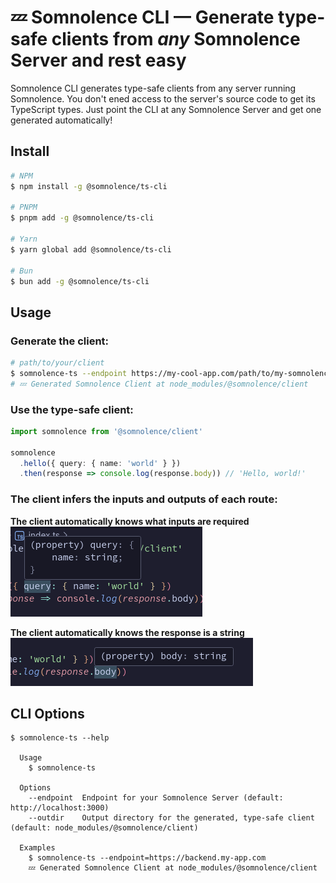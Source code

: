 # 💤 Somnolence CLI — Generate type-safe clients from _any_ Somnolence Server and rest easy

Somnolence CLI generates type-safe clients from any server running Somnolence. You don't ened access to the server's source code to get its TypeScript types. Just point the CLI at any Somnolence Server and get one generated automatically!

## Install
```bash
# NPM
$ npm install -g @somnolence/ts-cli

# PNPM
$ pnpm add -g @somnolence/ts-cli

# Yarn
$ yarn global add @somnolence/ts-cli

# Bun
$ bun add -g @somnolence/ts-cli
```

## Usage
### Generate the client:
```bash
# path/to/your/client
$ somnolence-ts --endpoint https://my-cool-app.com/path/to/my-somnolence-server
# 💤 Generated Somnolence Client at node_modules/@somnolence/client
```

### Use the type-safe client:
```typescript
import somnolence from '@somnolence/client'

somnolence
  .hello({ query: { name: 'world' } })
  .then(response => console.log(response.body)) // 'Hello, world!'
```

### The client infers the inputs and outputs of each route:
**The client automatically knows what inputs are required**
![The client automatically knows what inputs are required](../../.images/inference3.png)

**The client automatically knows the response is a string**
![The client automatically knows the response is a string](../../.images/inference4.png)

## CLI Options
```
$ somnolence-ts --help

  Usage
    $ somnolence-ts

  Options
    --endpoint  Endpoint for your Somnolence Server (default: http://localhost:3000)
    --outdir    Output directory for the generated, type-safe client (default: node_modules/@somnolence/client)

  Examples
    $ somnolence-ts --endpoint=https://backend.my-app.com
    💤 Generated Somnolence Client at node_modules/@somnolence/client
```
